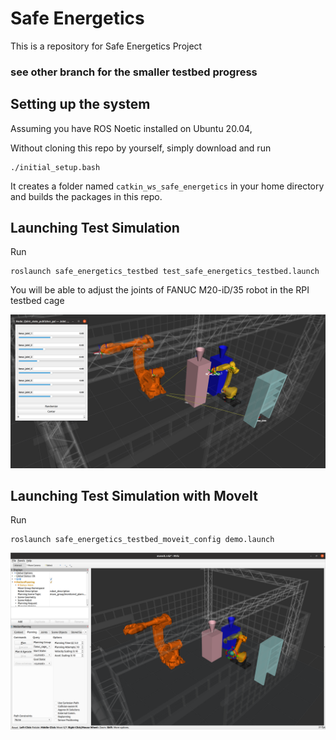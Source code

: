 # Safe Energetics
This is a repository for Safe Energetics Project

### see other branch for the smaller testbed progress

## Setting up the system

Assuming you have ROS Noetic installed on Ubuntu 20.04,

Without cloning this repo by yourself, simply download and run
```
./initial_setup.bash
```

It creates a folder named `catkin_ws_safe_energetics` in your home directory and builds the packages in this repo.

## Launching Test Simulation

Run
```
roslaunch safe_energetics_testbed test_safe_energetics_testbed.launch
```

You will be able to adjust the joints of FANUC M20-iD/35 robot in the RPI testbed cage

![test_simulation](/.readme_include/test_simulation2.png)

## Launching Test Simulation with MoveIt

Run
```
roslaunch safe_energetics_testbed_moveit_config demo.launch
```
![test_simulation_with_moveit](/.readme_include/test_simulation_with_moveit2.png)
